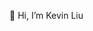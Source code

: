 👋 Hi, I’m Kevin Liu

<!---
faosldkjfhf/faosldkjfhf is a ✨ special ✨ repository because its `README.md` (this file) appears on your GitHub profile.
You can click the Preview link to take a look at your changes.
--->

